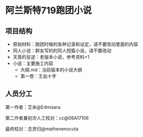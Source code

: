 # 阿兰斯特719跑团小说

## 项目结构

* 原始材料：跑团时候的各种记录和设定，请不要改动里面的内容
* 同人小说：群友写的的同人短篇小说，请不要改动
* 天音的反逆：老版本小说，参考资料+1
* 小说：主要施工内容
   * 大纲.md：当前版本的小说大纲
   * 第一卷：王血十字

## 人员分工
第一作者：艾米@Edmisara

第二作者兼初次人工校对：cc@08A17106

最终校对：念灵归@mathenenocuta

